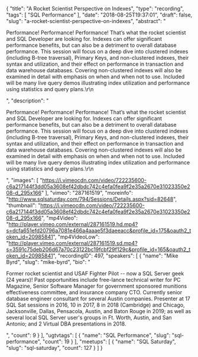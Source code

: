 {
  "title": "A Rocket Scientist Perspective on Indexes",
  "type": "recording",
  "tags": [
    "SQL Performance"
  ],
  "date": "2018-08-25T19:37:01",
  "draft": false,
  "slug": "a-rocket-scientist-perspective-on-indexes",
  "abstract": "<p>Performance!  Performance!  Performance!  That’s what the rocket scientist and SQL Developer are looking for.  Indexes can offer significant performance benefits, but can also be a detriment to overall database performance.  This session will focus on a deep dive into clustered indexes (including B-tree traversal), Primary Keys, and non-clustered indexes, their syntax and utilization, and their effect on performance in transaction and data warehouse databases.  Covering non-clustered indexes will also be examined in detail with emphasis on when and when not to use.  Included will be many live query demos illustrating index utilization and performance using statistics and query plans.\r\n</p>",
  "description": "<p>Performance!  Performance!  Performance!  That’s what the rocket scientist and SQL Developer are looking for.  Indexes can offer significant performance benefits, but can also be a detriment to overall database performance.  This session will focus on a deep dive into clustered indexes (including B-tree traversal), Primary Keys, and non-clustered indexes, their syntax and utilization, and their effect on performance in transaction and data warehouse databases.  Covering non-clustered indexes will also be examined in detail with emphasis on when and when not to use.  Included will be many live query demos illustrating index utilization and performance using statistics and query plans.\r\n</p>",
  "images": [
    "https://i.vimeocdn.com/video/722235600-c6a217144f3dd05a3608ef42dbdc742c4efa0fea9f2e35a2670e31023350e208-d_295x166"
  ],
  "vimeo": "287161519",
  "moreinfo": "http://www.sqlsaturday.com/794/Sessions/Details.aspx?sid=82648",
  "thumbnail": "https://i.vimeocdn.com/video/722235600-c6a217144f3dd05a3608ef42dbdc742c4efa0fea9f2e35a2670e31023350e208-d_295x166",
  "mp4Video": "http://player.vimeo.com/external/287161519.hd.mp4?s=dcfa651efd20796a7081e466a4aaae5f3daeeacc&profile_id=175&oauth2_token_id=20985841",
  "mp4VideoLow": "http://player.vimeo.com/external/287161519.sd.mp4?s=3591c75deb206d67a70c23122bc19fcbf29f129c&profile_id=165&oauth2_token_id=20985841",
  "recordingID": 497,
  "speakers": [
    {
      "name": "Mike Byrd",
      "slug": "mike-byrd",
      "bio": "<p>Former rocket scientist and USAF Fighter Pilot -- now a SQL Server geek (24 years)! Past opportunities include free-lance technical writer for PC Magazine, Senior Software Manager for government sponsored munitions effectiveness committee, and insurance company CTO. Currently senior database engineer consultant for several Austin companies. Presenter at 17 SQL Sat sessions in 2016, 10 in 2017, 8 in 2018 (Cambridge) and Chicago, Jacksonville, Dallas, Pensacola, Austin, and Baton Rouge in 2019; as well as several local SQL Server user's groups in Ft. Worth, Austin, and San Antonio; and 2 Virtual DBA presentations in 2018.</p>",
      "count": 9
    }
  ],
  "ugtvtags": [
    {
      "name": "SQL Performance",
      "slug": "sql-performance",
      "count": 19
    }
  ],
  "meetups": [
    {
      "name": "SQL Saturday",
      "slug": "sql-saturday",
      "count": 127
    }
  ]
}